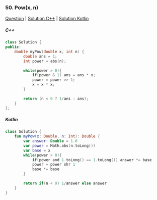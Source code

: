 ### 50. Pow(x, n)

[Question](https://leetcode.com/problems/powx-n/)
| [Solution C++](https://leetcode.com/submissions/detail/554554493/)
| [Solution Kotlin](https://leetcode.com/submissions/detail/575923752/)


##### C++

```c++
class Solution {
public:
    double myPow(double x, int n) {
        double ans = 1;
        int power = abs(n);
        
        while(power > 0){
            if(power & 1) ans = ans * x;
            power = power >> 1;
            x = x * x;
        }
        
        return (n < 0 ? 1/ans : ans);
    }
};
```

##### Kotlin

```kotlin
class Solution {
    fun myPow(x: Double, n: Int): Double {
        var answer: Double = 1.0
        var power = Math.abs(n.toLong())
        var base = x
        while(power > 0){
            if(power and 1.toLong() == 1.toLong()) answer *= base
            power = power shr 1
            base *= base
        }
        
        return if(n < 0) 1/answer else answer
    }
}
```